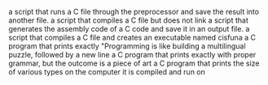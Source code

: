  a script that runs a C file through the preprocessor and save the result into another file.
a script that compiles a C file but does not link
a script that generates the assembly code of a C code and save it in an output file.
a script that compiles a C file and creates an executable named cisfuna 
a C program that prints exactly "Programming is like building a multilingual puzzle, followed by a new line
a C program that prints exactly with proper grammar, but the outcome is a piece of art
a C program that prints the size of various types on the computer it is compiled and run on
